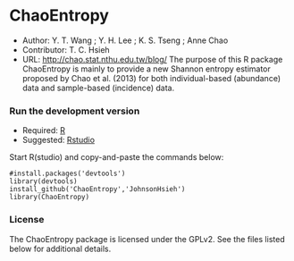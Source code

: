 ChaoEntropy
===========

- Author: Y. T. Wang ; Y. H. Lee ; K. S. Tseng ; Anne Chao
- Contributor: T. C. Hsieh
- URL: http://chao.stat.nthu.edu.tw/blog/
The purpose of this R package ChaoEntropy is mainly to provide a new Shannon entropy estimator proposed by Chao et al. (2013) for both individual-based (abundance) data and sample-based (incidence) data.

### Run the development version
- Required: [R](http://www.r-project.org/)
- Suggested: [Rstudio](http://www.rstudio.com/ide/download/)

Start R(studio) and copy-and-paste the commands below:

    #install.packages('devtools')
    library(devtools)
    install_github('ChaoEntropy','JohnsonHsieh')
    library(ChaoEntropy)

### License
The ChaoEntropy package is licensed under the GPLv2. See the files listed below for additional details.
